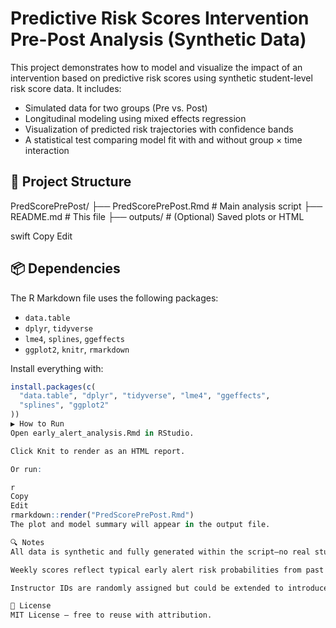 # Predictive Risk Scores Intervention Pre-Post Analysis (Synthetic Data)

This project demonstrates how to model and visualize the impact of an intervention based on predictive risk scores using synthetic student-level risk score data. It includes:

- Simulated data for two groups (Pre vs. Post)
- Longitudinal modeling using mixed effects regression
- Visualization of predicted risk trajectories with confidence bands
- A statistical test comparing model fit with and without group × time interaction

## 📁 Project Structure

PredScorePrePost/
├── PredScorePrePost.Rmd # Main analysis script
├── README.md # This file
├── outputs/ # (Optional) Saved plots or HTML

swift
Copy
Edit

## 📦 Dependencies

The R Markdown file uses the following packages:

- `data.table`
- `dplyr`, `tidyverse`
- `lme4`, `splines`, `ggeffects`
- `ggplot2`, `knitr`, `rmarkdown`

Install everything with:

```r
install.packages(c(
  "data.table", "dplyr", "tidyverse", "lme4", "ggeffects",
  "splines", "ggplot2"
))
▶️ How to Run
Open early_alert_analysis.Rmd in RStudio.

Click Knit to render as an HTML report.

Or run:

r
Copy
Edit
rmarkdown::render("PredScorePrePost.Rmd")
The plot and model summary will appear in the output file.

🔍 Notes
All data is synthetic and fully generated within the script—no real student records were used.

Weekly scores reflect typical early alert risk probabilities from past terms.

Instructor IDs are randomly assigned but could be extended to introduce clustering.

📄 License
MIT License – free to reuse with attribution.

